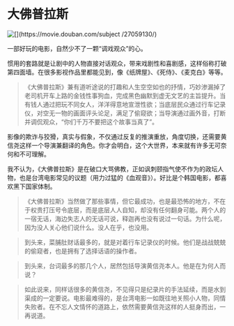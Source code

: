 # 大佛普拉斯

![[](https://movie.douban.com/subject
/27059130/)](./img/buddh+.jpg)

一部好玩的电影，自然少不了一颗“调戏观众”的心。

惯用的套路就是让剧中的人物直接对话观众，带来戏剧性和喜剧感，这样俗称打破第四面墙。在很多影视作品里都能见到，像《纸牌屋》、《死侍》、《麦克白》等等。


>《大佛普拉斯》兼有道听途说的打趣和人生空空如也的抒情，巧妙渗漏掉了老司机开车上路的金钱性事狗血，完成黑色幽默到虚无文艺的主旨提升。当有钱人通过把玩不同女人，洋洋得意地宣泄性欲；当底层民众通过行车记录仪，对空无一物的画面评头论足，满足了偷窥欲；当导演通过画外音，打断并调侃观众，“你们千万不要把这个故事当真了”。

影像的欺诈与狡猾，真实与假象，不仅通过反复的推演重放，角度切换，还需要黄信尧这样一个导演兼翻译的角色。你才会明白，这个大世界，本来就有许多无可奈何和不可理解。

我不认为，《大佛普拉斯》是在破口大骂佛教，正如讽刺颐指气使不作为的政坛人物，也是台湾电影常见的议题（用力过猛的《血观音》）。好比是个韩国电影，都喜欢黑下国家体制。

>《大佛普拉斯》当然做了那些事情，但它最成功，也是最恐怖的地方，不在于权贵打压号令底层，而是底层人人自知，却没有任何翻身可能。两个人的一宿无话，海边失志人的无话可说，释迦再也没有说过一句话。为什么呢，因为没人关心他们说什么。没人在乎，也没用。

>到头来，菜脯肚财话最多的，就是对着行车记录仪的时候。他们是战战兢兢的偷窥者，也是拥有了选择话语的操作者。

>到头来，台词最多的那几个人，居然包括导演黄信尧本人。他是在为何人而说？

>如此说来，同样话很多的黄信尧，不见得只是纪录片的手法延续，而是水到渠成的一定要说。电影最难得的，是台湾电影一如既往地关照小人物，同情失败者。在不忘人文情怀的道路上，依然需要黄信尧这样的人挺身而出，一再说道。